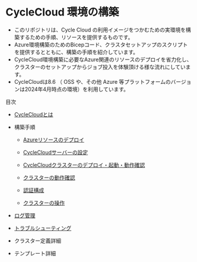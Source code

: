 # CycleCloud 環境の構築

+ このリポジトリは、Cycle Cloud の利用イメージをつかむための実環境を構築するための手順、リソースを提供するものです。
+ Azure環境構築のためのBicepコード、クラスタセットアップのスクリプトを提供するとともに、構築の手順を紹介しています。
+ CycleCloud環境構築に必要なAzure関連のリソースのデプロイを省力化し、クラスターのセットアップからジョブ投入を体験頂ける様な流れにしています。
+ CycleCloudは8.6 （ OSS や、その他 Azure 等プラットフォームのバージョンは2024年4月時点の環境）を利用しています。

目次

+ [CycleCloudとは](/docs/whatiscyckecloud.md)

+ 構築手順

  + [Azureリソースのデプロイ](/docs/deploytoazure.md)

  + [CycleCloudサーバーの設定](/docs/configCCserver.md)

  + [CycleCloudクラスターのデプロイ・起動・動作確認](docs/deploycccluster.md)

  + [クラスターの動作確認](/docs/testcluster.md)

  + [認証構成](/docs/authconfig.md)
  
  + [クラスターの操作](/docs/clusteroperations.md)

+ [ログ管理](/docs/log.md)

+ [トラブルシューティング](/docs/errors.md) 

+ クラスター定義詳細

+ テンプレート詳細
